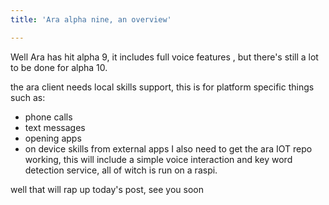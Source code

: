 ```yaml
---
title: 'Ara alpha nine, an overview'

---
```

Well Ara has hit alpha 9, it includes full voice features , but there's still a lot to be done for alpha 10.

  the ara client needs local skills support, this is for platform specific things such as:
- phone calls
- text messages
- opening apps
- on device skills from external apps
I also need to get the ara IOT repo working, this will include a simple voice interaction and key word detection service, all of witch is run on a raspi.

well that will rap up today's post, see you soon